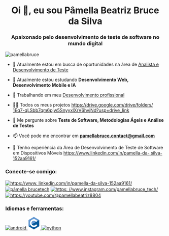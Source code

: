 <h1 align="center">Oi 👋, eu sou Pâmella Beatriz Bruce da Silva</h1>
<h3 align="center">Apaixonado pelo desenvolvimento de teste de software no mundo digital</h3>

<p align="left "> <img src="https://komarev.com/ghpvc/?username=pamellabruce&label=Profile%20views&color=0e75b6&style=flat" alt="pamellabruce" /> </p>

- 🔭 Atualmente estou em busca de oportunidades na área de [Analista e Desenvolvimento de Teste](https://drive.google.com/drive/folders/1l18UgN9JE4eJZyWVd4zMMgt560sQkwnU?usp=drive_link)

- 🌱 Atualmente estou estudando **Desenvolvimento Web, Desenvolvimento Mobile e IA**

- 👯 Trabalhando em meu [Desenvolvimento profissional](https://www.linkedin.com/in/pamella-da-silva-152aa9161/)

- 👨‍💻 Todos os meus projetos [https://drive.google.com/drive/folders/ 1Eq7-qLSbb7qm6pjw5SnyyxlXrV6hvjNd?usp=drive_link](https://drive.google.com/drive/folders/1Eq7-qLSbb7qm6pjw5SnyyxlXrV6hvjNd?usp=drive_link)

- 💬 Me pergunte sobre **Teste de Software, Metodologias Ágeis e Análise de Testes**

- 📫 Você pode me encontrar em **pamellabruce.contact@gmail.com**

- 📄 Tenho experiência da Área de Desenvolvimento de Teste de Software em Dispositivos Móveis [https://www.linkedin.com/in/pamella-da- silva-152aa9161/](https://www.linkedin.com/in/pamella-da-silva-152aa9161/)

<h3 align="left">Conecte-se comigo:</h3>
<p align="left" >
<a href="https://linkedin.com/in/https://www.linkedin.com/in/pamella-da-silva-152aa9161/" target="blank"><img align="center" src="https://raw.githubusercontent.com/rahuldkjain/github-profile-readme-generator/master/src/images/icons/Social/linked-in-alt.svg" alt="https://www. linkedin.com/in/pamella-da-silva-152aa9161/" height="30" width="40" /></a>
<a href="https://fb.com/pâmella brucetech" target=" em branco"><img align="center" src="https://raw.githubusercontent.com/rahuldkjain/github-profile-readme-generator/master/src/images/icons/Social/facebook.svg" alt=" pâmella brucetech" height="30" width="40" /></a>
<a href="https://instagram.com/https://www.instagram.com/pamellabruce_tech/" target="blank" ><img align="center" src="https://raw.githubusercontent.com/rahuldkjain/github-profile-readme-generator/master/src/images/icons/Social/instagram.svg" alt="https: //www.instagram.com/pamellabruce_tech/" height="30" width="40" /></a>
<a href="https://www.youtube.com/c/https://youtube. com/@pamellabeatriz8804" target="blank"><img align="center" src="https://raw.githubusercontent.com/rahuldkjain/github-profile-readme-generator/master/src/images/icons/Social/youtube.svg" alt="https://youtube.com/@pamellabeatriz8804" height="30" width=" 40" /></a>
</p>

<h3 align="left">Idiomas e ferramentas:</h3>
<p align="left"> <a href="https://developer.android.com" target="_blank" rel="noreferrer"> <img src="https://raw.githubusercontent.com/devicons /devicon/master/icons/android/android-original-wordmark.svg" alt="android" width="40" height="40"/> </a> <a href="https://www.cprogramming .com/" target="_blank" rel="noreferrer"> <img src="https://raw.githubusercontent.com/devicons/devicon/master/icons/c/c-original.svg" alt="c " width="40" height="40"/> </a> <a href="https://www.python.org" target="_blank" rel="noreferrer"> <img src="https: //raw.githubusercontent.com/devicons/devicon/master/icons/python/python-original.svg" alt="python" width="40" height="40"/> </a> </p>








